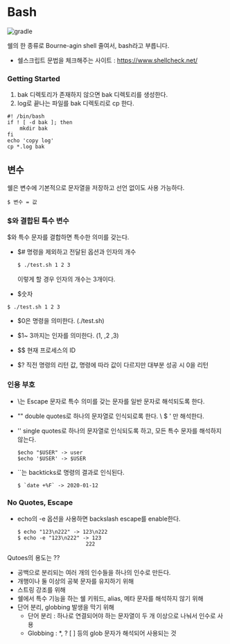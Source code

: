 # Bash

![gradle](https://upload.wikimedia.org/wikipedia/commons/8/82/Gnu-bash-logo.svg)

쉘의 한 종류로 Bourne-agin shell 줄여서, bash라고 부릅니다.


- 쉘스크립트 문법을 체크해주는 사이트 : https://www.shellcheck.net/



### Getting Started

1. bak 디렉토리가 존재하지 않으면 bak 디렉토리를 생성한다.
2. log로 끝나는 파일를 bak 디렉토리로 cp 한다. 

```shell
#! /bin/bash
if ! [ -d bak ]; then
	mkdir bak
fi
echo 'copy log'
cp *.log bak
```



## 변수

쉘은 변수에 기본적으로 문자열을 저장하고 선언 없이도 사용 가능하다.

```shell
$ 변수 = 값
```



### $와 결합된 특수 변수

$와 특수 문자를 결합하면 특수한 의미를 갖는다.

- $# 명령을 제외하고 전달된 옵션과 인자의 개수 

  ```sh
  $ ./test.sh 1 2 3
  ```

  이렇게 할 경우 인자의 개수는 3개이다.

-  $숫자

  ```
  $ ./test.sh 1 2 3
  ```

  - $0은 명령을 의미한다. (./test.sh)
  - $1~ 3까지는 인자를 의미한다. (1, ,2 ,3)

- $$ 현재 프로세스의 ID

- $? 직전 명령의 리턴 값, 명령에 따라 값이 다르지만 대부분 성공 시 0을 리턴

### 인용 부호

- \는 Escape 문자로 특수 의미를 갖는 문자를 일반 문자로 해석되도록 한다.

- "" double quotes로 하나의 문자열로 인식되로록 한다. \ $ ' 만 해석한다.

- ''  single quotes로 하나의 문자열로 인식되도록 하고, 모든 특수 문자를 해석하지 않는다. 

  ```shell
  $echo "$USER" -> user
  $echo '$USER' -> $USER
  ```

- ``는 backticks로 명령의 결과로 인식된다. 

  ```
  $ `date +%F` -> 2020-01-12
  ```



### No Quotes, Escape

- echo의 -e 옵션을 사용하면 backslash escape를 enable한다.

  ```shell
  $ echo "123\n222" -> 123\n222
  $ echo -e "123\n222" -> 123
  						222
  ```



Qutoes의 용도는 ??

- 공백으로 분리되는 여러 개의 인수들을 하나의 인수로 만든다.
- 개행이나 둘 이상의 공북 문자를 유지하기 위해
- 스트링 강조를 위해
- 쉘에서 특수 기능을 하는 쉘 키워드, alias, 메타 문자를 해석하지 않기 위해 
- 단어 분리, globbing 발생을 막기 위해 
  - 단어 분리 : 하나로 연결되어야 하는 문자열이 두 개 이상으로 나눠서 인수로 사용
  - Globbing : *, ? [ ] 등의 glob 문자가 해석되어 사용되는 것

 







